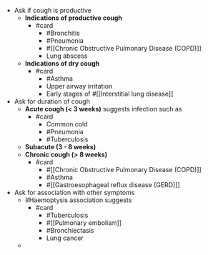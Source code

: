 - Ask if cough is productive
	- **Indications of productive cough**
		- #card
			- #Bronchitis
			- #Pneumonia
			- #[[Chronic Obstructive Pulmonary Disease (COPD)]]
			- Lung abscess
	- **Indications of dry cough**
		- #card
			- #Asthma
			- Upper airway irritation
			- Early stages of #[[Interstitial lung disease]]
- Ask for duration of cough
	- **Acute cough (< 3 weeks)** suggests infection such as
		- #card
			- Common cold
			- #Pneumonia
			- #Tuberculosis
	- **Subacute (3 - 8 weeks)**
	- **Chronic cough (> 8 weeks)**
		- #card
			- #[[Chronic Obstructive Pulmonary Disease (COPD)]]
			- #Asthma
			- #[[Gastroesophageal reflux disease (GERD)]]
- Ask for association with other symptoms
	- #Haemoptysis association suggests
		- #card
			- #Tuberculosis
			- #[[Pulmonary embolism]]
			- #Bronchiectasis
			- Lung cancer
	-